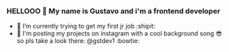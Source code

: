 ### HELLOOO 👋 My name is Gustavo and i'm a frontend developer 

- 🌱 I’m currently trying to get my first jr job :shipit:
- 👻 I'm posting my projects on instagram with a cool background song 😎 so pls take a look there: @gstdev1 :bowtie:


<!--
**GustavoSouza12/GustavoSouza12** is a ✨ _special_ ✨ repository because its `README.md` (this file) appears on your GitHub profile.

Here are some ideas to get you started:


- 🌱 I’m currently learning React.js
- 👯 I’m looking to collaborate on some job
- 🤔 I’m looking for help with 
- 💬 Ask me about ...
- 📫 How to reach me: ...
- 😄 Pronouns: ...
- ⚡ Fun fact: ...
-->
